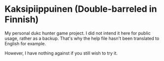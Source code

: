 # Kaksipiippuinen (Double-barreled in Finnish)

My personal dukc hunter game project. I did not intend it here for public usage, rather as a backup. That's why the help file hasn't been translated to English for example.

However, I have nothing against if you still wish to try it.
